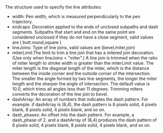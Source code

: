 The structure used to specify the line attributes:

- width: Pen width, which is measured perpendicularly to the pen trajectory.
- endcaps: Decoration applied to the ends of unclosed subpaths and dash segments. Subpaths that start and end on the same point are considered unclosed if they do not have a close segment, valid values are ( butt.round,square )
- lineJoins: Type of line joins, valid values are (bevel,miter,join)
- miterLimit:The limit to trim a line join that has a mitered join decoration. (Use only when lineJoins = "miter".) A line join is trimmed when the ratio of miter length to stroke width is greater than the miterLimit value. The miter length is the diagonal length of the miter, which is the distance between the inside corner and the outside corner of the intersection. The smaller the angle formed by two line segments, the longer the miter length and the sharper the angle of intersection. The default value is 10.0, which trims all angles less than 11 degrees. Trimming miters converts the decoration of the line join to bevel.
- dashArray: An array of numbers that indicates the dash pattern. For example. if dashArray is (8,4), the dash pattern is 8 pixels solid, 4 pixels blank, 8 pixels solid, 4 pixels blank, and so on.
- dash_phases: An offset into the dash pattern. For example, a dash_phase of 2, and a dashArray of (8,4) produces the dash pattern of 6 pixels solid, 4 pixels blank, 8 pixels solid, 4 pixels blank, and so on.
